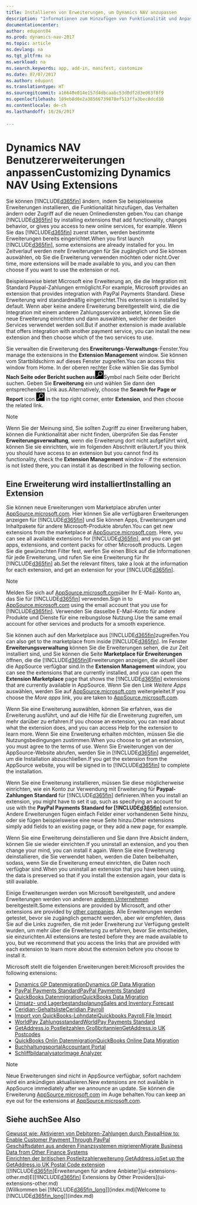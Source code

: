 ```yaml
---
title: Installieren von Erweiterungen, um Dynamics NAV anzupassen
description: "Informationen zum Hinzufügen von Funktionalität und Anpassungen für Dynamics NAV durch die Installation von Erweiterungen."
documentationcenter: 
author: edupont04
ms.prod: dynamics-nav-2017
ms.topic: article
ms.devlang: na
ms.tgt_pltfrm: na
ms.workload: na
ms.search.keywords: app, add-in, manifest, customize
ms.date: 07/07/2017
ms.author: edupont
ms.translationtype: HT
ms.sourcegitcommit: a16640e014e157d4dbcaabc53d0df2d3e063f8f9
ms.openlocfilehash: 109eb8d0e2a38566739878ef513ffa3bec8dcd30
ms.contentlocale: de-ch
ms.lasthandoff: 10/26/2017

---
```

# <a name="customizing-dynamics-nav-using-extensions"></a><span data-ttu-id="00bf4-103">Dynamics NAV Benutzererweiterungen anpassen</span><span class="sxs-lookup"><span data-stu-id="00bf4-103">Customizing Dynamics NAV Using Extensions</span></span>
<span data-ttu-id="00bf4-104">Sie können [!INCLUDE[d365fin](includes/d365fin_md.md)] ändern, indem Sie beispielsweise Erweiterungen installieren, die Funktionalität hinzufügen, das Verhalten ändern oder Zugriff auf die neuen Onlinediensten geben.</span><span class="sxs-lookup"><span data-stu-id="00bf4-104">You can change [!INCLUDE[d365fin](includes/d365fin_md.md)] by installing extensions that add functionality, changes behavior, or gives you access to new online services, for example.</span></span>
<span data-ttu-id="00bf4-105">Wenn Sie das [!INCLUDE[d365fin](includes/d365fin_md.md)] zuerst starten, werden bestimmte Erweiterungen bereits eingerichtet.</span><span class="sxs-lookup"><span data-stu-id="00bf4-105">When you first launch [!INCLUDE[d365fin](includes/d365fin_md.md)], some extensions are already installed for you.</span></span> <span data-ttu-id="00bf4-106">Im Zeitverlauf werden mehr Erweiterungen für Sie zugänglich und Sie können auswählen, ob Sie die Erweiterung verwenden möchten oder nicht.</span><span class="sxs-lookup"><span data-stu-id="00bf4-106">Over time, more extensions will be made available to you, and you can then choose if you want to use the extension or not.</span></span>

<span data-ttu-id="00bf4-107">Beispielsweise bietet Microsoft eine Erweiterung an, die die Integration mit Standard Paypal-Zahlungen ermöglicht.</span><span class="sxs-lookup"><span data-stu-id="00bf4-107">For example, Microsoft provides an extension that provides integration with PayPal Payments Standard.</span></span> <span data-ttu-id="00bf4-108">Diese Erweiterung wird standardmäßig eingerichtet.</span><span class="sxs-lookup"><span data-stu-id="00bf4-108">This extension is installed by default.</span></span>
<span data-ttu-id="00bf4-109">Wenn aber keine andere Erweiterung bereitgestellt wird, die die Integration mit einem anderen Zahlungsservice anbietet, können Sie die neue Erweiterung einrichten und dann auswählen, welcher der beiden Services verwendet werden soll.</span><span class="sxs-lookup"><span data-stu-id="00bf4-109">But if another extension is made available that offers integration with another payment service, you can install the new extension and then choose which of the two services to use.</span></span>  

<span data-ttu-id="00bf4-110">Sie verwalten die Erweiterung des **Erweiterungs-Verwaltungs**-Fenster.</span><span class="sxs-lookup"><span data-stu-id="00bf4-110">You manage the extensions in the **Extension Management** window.</span></span> <span data-ttu-id="00bf4-111">Sie können vom Startbildschirm auf dieses Fenster zugreifen.</span><span class="sxs-lookup"><span data-stu-id="00bf4-111">You can access this window from Home.</span></span> <span data-ttu-id="00bf4-112">In der oberen rechter Ecke wählen Sie das Symbol **Nach Seite oder Bericht suchen aus**![Nach Seite oder Bericht suchen](media/ui-search/search_small.png "")Symbol nach Seite oder Bericht suchen. Geben Sie **Erweiterung** ein und wählen Sie dann den entsprechenden Link aus.</span><span class="sxs-lookup"><span data-stu-id="00bf4-112">Alternatively, choose the **Search for Page or Report** icon ![Search for Page or Report](media/ui-search/search_small.png "Search for Page or Report icon") in the top right corner, enter **Extension**, and then choose the related link.</span></span>  

> [!NOTE]  
>   <span data-ttu-id="00bf4-113">Wenn Sie der Meinung sind, Sie sollten Zugriff zu einer Erweiterung haben, können die Funktionalität aber nicht finden, überprüfen Sie das Fenster **Erweiterungsverwaltung**, wenn die Erweiterung dort nicht aufgeführt wird, können Sie sie einrichten, wie im folgenden Abschnitt erläutert.</span><span class="sxs-lookup"><span data-stu-id="00bf4-113">If you think you should have access to an extension but you cannot find its functionality, check the **Extension Management** window - if the extension is not listed there, you can install it as described in the following section.</span></span>  

## <a name="installing-an-extension"></a><span data-ttu-id="00bf4-114">Eine Erweiterung wird installiert</span><span class="sxs-lookup"><span data-stu-id="00bf4-114">Installing an Extension</span></span>
<span data-ttu-id="00bf4-115">Sie können neue Erweiterungen vom Marketplace abrufen unter [AppSource.microsoft.com](https://appsource.microsoft.com/en-us/marketplace/apps?product=dynamics-365%3Bdynamics-365-for-financials&page=1). Hier können Sie alle verfügbaren Erweiterungen anzeigen für [!INCLUDE[d365fin](includes/d365fin_md.md)] und Sie können Apps, Erweiterungen und Inhaltpakete für andere Microsoft-Produkte abrufen.</span><span class="sxs-lookup"><span data-stu-id="00bf4-115">You can get new extensions from the marketplace at [AppSource.microsoft.com](https://appsource.microsoft.com/en-us/marketplace/apps?product=dynamics-365%3Bdynamics-365-for-financials&page=1). Here, you can see all available extensions for [!INCLUDE[d365fin](includes/d365fin_md.md)], and you can get apps, extensions, and content packs for other Microsoft products.</span></span> <span data-ttu-id="00bf4-116">Legen Sie die gewünschten Filter fest, werfen Sie einen Blick auf die Informationen für jede Erweiterung, und rufen Sie eine Erweiterung für Ihr [!INCLUDE[d365fin](includes/d365fin_md.md)] ab.</span><span class="sxs-lookup"><span data-stu-id="00bf4-116">Set the relevant filters, take a look at the information for each extension, and get an extension for your [!INCLUDE[d365fin](includes/d365fin_md.md)].</span></span>  
> [!NOTE]  
>   <span data-ttu-id="00bf4-117">Melden Sie sich auf [AppSource.microsoft.com](https://appsource.microsoft.com/)über Ihr E-Mail- Konto an, das Sie für [!INCLUDE[d365fin](includes/d365fin_md.md)] verwenden.</span><span class="sxs-lookup"><span data-stu-id="00bf4-117">Sign in to [AppSource.microsoft.com](https://appsource.microsoft.com/) using the email account that you use for [!INCLUDE[d365fin](includes/d365fin_md.md)].</span></span> <span data-ttu-id="00bf4-118">Verwenden Sie dasselbe E-Mail-Konto für andere Produkte und Dienste für eine reibungslose Nutzung.</span><span class="sxs-lookup"><span data-stu-id="00bf4-118">Use the same email account for other services and products for a smooth experience.</span></span>  

<span data-ttu-id="00bf4-119">Sie können auch auf den Marketplace aus [!INCLUDE[d365fin](includes/d365fin_md.md)]zugreifen.</span><span class="sxs-lookup"><span data-stu-id="00bf4-119">You can also get to the marketplace from inside [!INCLUDE[d365fin](includes/d365fin_md.md)].</span></span> <span data-ttu-id="00bf4-120">Im Fenster **Erweiterungsverwaltung** können Sie die Erweiterungen sehen, die zur Zeit installiert sind, und Sie können die Seite **Marketplace für Erweiterungen** öffnen, die die [!INCLUDE[d365fin](includes/d365fin_md.md)]Erweiterungen anzeigen, die aktuell über die AppSource verfügbar sind.</span><span class="sxs-lookup"><span data-stu-id="00bf4-120">In the **Extension Management** window, you can see the extensions that are currently installed, and you can open the **Extension Marketplace** page that shows the [!INCLUDE[d365fin](includes/d365fin_md.md)] extensions that are currently available in AppSource.</span></span> <span data-ttu-id="00bf4-121">Wenn Sie den Link *Weitere Apps* auswählen, werden Sie auf [AppSource.microsoft.com](https://appsource.microsoft.com/en-us/marketplace/apps?product=dynamics-365%3Bdynamics-365-for-financials&page=1) weitergeleitet.</span><span class="sxs-lookup"><span data-stu-id="00bf4-121">If you choose the *More apps* link, you are taken to [AppSource.microsoft.com](https://appsource.microsoft.com/en-us/marketplace/apps?product=dynamics-365%3Bdynamics-365-for-financials&page=1).</span></span>  

<span data-ttu-id="00bf4-122">Wenn Sie eine Erweiterung auswählen, können Sie erfahren, was die Erweiterung ausführt, und auf die Hilfe für die Erweiterung zugreifen, um mehr darüber zu erfahren.</span><span class="sxs-lookup"><span data-stu-id="00bf4-122">If you choose an extension, you can read about what the extension does, and you can access Help for the extension to learn more.</span></span> <span data-ttu-id="00bf4-123">Wenn Sie eine Erweiterung erhalten möchten, müssen Sie die Nutzungsbedingungen zustimmen.</span><span class="sxs-lookup"><span data-stu-id="00bf4-123">When you choose to get an extension, you must agree to the terms of use.</span></span> <span data-ttu-id="00bf4-124">Wenn Sie Erweiterungen von der AppSource-Website abrufen, werden Sie in [!INCLUDE[d365fin](includes/d365fin_md.md)] angemeldet, um die Installation abzuschließen.</span><span class="sxs-lookup"><span data-stu-id="00bf4-124">If you get the extension from the AppSource website, you will be signed in to [!INCLUDE[d365fin](includes/d365fin_md.md)] to complete the installation.</span></span>  

<span data-ttu-id="00bf4-125">Wenn Sie eine Erweiterung installieren, müssen Sie diese möglicherweise einrichten, wie ein Konto zur Verwendung mit Erweiterung für **Paypal-Zahlungen Standard** für [!INCLUDE[d365fin](includes/d365fin_md.md)] definieren.</span><span class="sxs-lookup"><span data-stu-id="00bf4-125">When you install an extension, you might have to set it up, such as specifying an account for use with the **PayPal Payments Standard for [!INCLUDE[d365fin](includes/d365fin_md.md)]** extension.</span></span>
<span data-ttu-id="00bf4-126">Andere Erweiterungen fügen einfach Felder einer vorhandenen Seite hinzu, oder sie fügen beispielsweise eine neue Seite hinzu.</span><span class="sxs-lookup"><span data-stu-id="00bf4-126">Other extensions simply add fields to an existing page, or they add a new page, for example.</span></span>   

<span data-ttu-id="00bf4-127">Wenn Sie eine Erweiterung deinstallieren und Sie dann Ihre Absicht ändern, können Sie sie wieder einrichten.</span><span class="sxs-lookup"><span data-stu-id="00bf4-127">If you uninstall an extension, and you then change your mind, you can install it again.</span></span> <span data-ttu-id="00bf4-128">Wenn Sie eine Erweiterung deinstallieren, die Sie verwendet haben, werden die Daten beibehalten, sodass, wenn Sie die Erweiterung erneut einrichten, die Daten noch verfügbar sind.</span><span class="sxs-lookup"><span data-stu-id="00bf4-128">When you uninstall an extension that you have been using, the data is preserved so that if you install the extension again, your data is still available.</span></span>  

<span data-ttu-id="00bf4-129">Einige Erweiterungen werden von Microsoft bereitgestellt, und andere Erweiterungen werden von anderen [anderen Unternehmen](ui-extensions-other.md) bereitgestellt.</span><span class="sxs-lookup"><span data-stu-id="00bf4-129">Some extensions are provided by Microsoft, and other extensions are provided by [other companies](ui-extensions-other.md).</span></span> <span data-ttu-id="00bf4-130">Alle Erweiterungen werden getestet, bevor sie zugänglich gemacht werden, aber wir empfehlen, dass Sie auf die Links zugreifen, die mit jeder Erweiterung zur Verfügung gestellt wurden, um mehr über die Erweiterung zu erfahren, bevor Sie entscheiden, sie einzurichten.</span><span class="sxs-lookup"><span data-stu-id="00bf4-130">All extensions are tested before they are made available to you, but we recommend that you access the links that are provided with each extension to learn more about the extension before you choose to install it.</span></span>  

<span data-ttu-id="00bf4-131">Microsoft stellt die folgenden Erweiterungen bereit:</span><span class="sxs-lookup"><span data-stu-id="00bf4-131">Microsoft provides the following extensions:</span></span>  

* [<span data-ttu-id="00bf4-132">Dynamics GP Datenmigration</span><span class="sxs-lookup"><span data-stu-id="00bf4-132">Dynamics GP Data Migration</span></span>](ui-extensions-dynamicsgp-data-migration.md)  
* [<span data-ttu-id="00bf4-133">PayPal Payments Standard</span><span class="sxs-lookup"><span data-stu-id="00bf4-133">PayPal Payments Standard</span></span>](ui-extensions-paypal-payments-standard.md)  
* [<span data-ttu-id="00bf4-134">QuickBooks Datenmigration</span><span class="sxs-lookup"><span data-stu-id="00bf4-134">QuickBooks Data Migration</span></span>](ui-extensions-quickbooks-data-migration.md)  
* [<span data-ttu-id="00bf4-135">Umsatz- und Lagerbestandsplanung</span><span class="sxs-lookup"><span data-stu-id="00bf4-135">Sales and Inventory Forecast</span></span>](ui-extensions-sales-forecast.md)  
* [<span data-ttu-id="00bf4-136">Ceridian-Gehaltsliste</span><span class="sxs-lookup"><span data-stu-id="00bf4-136">Ceridian Payroll</span></span>](ui-extensions-ceridian-payroll.md)  
* [<span data-ttu-id="00bf4-137">Import von QuickBooks-Lohndatei</span><span class="sxs-lookup"><span data-stu-id="00bf4-137">Quickbooks Payroll File Import</span></span>](ui-extensions-quickbooks-payroll.md)  
* [<span data-ttu-id="00bf4-138">WorldPay Zahlungsstandard</span><span class="sxs-lookup"><span data-stu-id="00bf4-138">WorldPay Payments Standard</span></span>](ui-extensions-worldpay-payments-standard.md)
* [<span data-ttu-id="00bf4-139">GetAddress.io Postleitzahlen Großbritannien</span><span class="sxs-lookup"><span data-stu-id="00bf4-139">GetAddress.io UK Postcodes</span></span>](ui-extensions-getaddressio.md)
* [<span data-ttu-id="00bf4-140">QuickBooks Onlin Datenmigration</span><span class="sxs-lookup"><span data-stu-id="00bf4-140">QuickBooks Online Data Migration</span></span>](ui-extensions-quickbooks-online-data-migration.md)
* [<span data-ttu-id="00bf4-141">Buchhaltungsportal</span><span class="sxs-lookup"><span data-stu-id="00bf4-141">Accountant Portal</span></span>](ui-extensions-accountant-portal.md)  
* [<span data-ttu-id="00bf4-142">Schliffbildanalysator</span><span class="sxs-lookup"><span data-stu-id="00bf4-142">Image Analyzer</span></span>](ui-extensions-image-analyzer.md)

> [!NOTE]  
>  <span data-ttu-id="00bf4-143">Neue Erweiterungen sind nicht in AppSource verfügbar, sofort nachdem wird ein ankündigen aktualisieren.</span><span class="sxs-lookup"><span data-stu-id="00bf4-143">New extensions are not available in AppSource immediately after we announce an update.</span></span> <span data-ttu-id="00bf4-144">Sie können die Erweiterung [AppSource.microsoft.com](https://appsource.microsoft.com/en-us/marketplace/apps?product=dynamics-365%3Bdynamics-365-for-financials&page=1) im Auge behalten.</span><span class="sxs-lookup"><span data-stu-id="00bf4-144">You can keep an eye out for the extensions at  [AppSource.microsoft.com](https://appsource.microsoft.com/en-us/marketplace/apps?product=dynamics-365%3Bdynamics-365-for-financials&page=1).</span></span>

## <a name="see-also"></a><span data-ttu-id="00bf4-145">Siehe auch</span><span class="sxs-lookup"><span data-stu-id="00bf4-145">See Also</span></span>
[<span data-ttu-id="00bf4-146">Gewusst wie: Aktivieren von Debitoren-Zahlungen durch Paypal</span><span class="sxs-lookup"><span data-stu-id="00bf4-146">How to: Enable Customer Payment Through PayPal</span></span>](sales-how-enable-payment-service-extensions.md)  
[<span data-ttu-id="00bf4-147">Geschäftsdaten aus anderen Finanzsystemen migrieren</span><span class="sxs-lookup"><span data-stu-id="00bf4-147">Migrate Business Data from Other Finance Systems</span></span>](upload-data.md)  
[<span data-ttu-id="00bf4-148">Einrichten der britischen Postleitzahlerweiterung GetAddress.io</span><span class="sxs-lookup"><span data-stu-id="00bf4-148">Set up the GetAddress.io UK Postal Code extension</span></span>](LocalFunctionality/UnitedKingdom/uk-setup-postal-code-service.md)  
<span data-ttu-id="00bf4-149">[[!INCLUDE[d365fin](includes/d365fin_md.md)]Erweiterungen für andere Anbieter](ui-extensions-other.md)E</span><span class="sxs-lookup"><span data-stu-id="00bf4-149">[[!INCLUDE[d365fin](includes/d365fin_md.md)] Extensions by Other Providers](ui-extensions-other.md)</span></span>  
<span data-ttu-id="00bf4-150">[Willkommen bei [!INCLUDE[d365fin_long](includes/d365fin_long_md.md)]](index.md)</span><span class="sxs-lookup"><span data-stu-id="00bf4-150">[Welcome to [!INCLUDE[d365fin_long](includes/d365fin_long_md.md)]](index.md)</span></span>  

##

